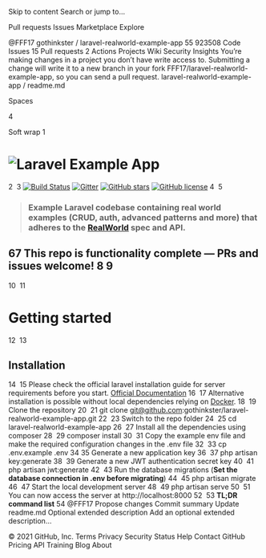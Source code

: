 Skip to content
Search or jump to…

Pull requests
Issues
Marketplace
Explore
 
@FFF17 
gothinkster
/
laravel-realworld-example-app
55
923508
Code
Issues
15
Pull requests
2
Actions
Projects
Wiki
Security
Insights
You’re making changes in a project you don’t have write access to. Submitting a change will write it to a new branch in your fork FFF17/laravel-realworld-example-app, so you can send a pull request.
laravel-realworld-example-app
/
readme.md
 

Spaces

4

Soft wrap
1
# ![Laravel Example App](logo.png)
2
​
3
[![Build Status](https://img.shields.io/travis/gothinkster/laravel-realworld-example-app/master.svg)](https://travis-ci.org/gothinkster/laravel-realworld-example-app) [![Gitter](https://img.shields.io/gitter/room/realworld-dev/laravel.svg)](https://gitter.im/realworld-dev/laravel) [![GitHub stars](https://img.shields.io/github/stars/gothinkster/laravel-realworld-example-app.svg)](https://github.com/gothinkster/laravel-realworld-example-app/stargazers) [![GitHub license](https://img.shields.io/github/license/gothinkster/laravel-realworld-example-app.svg)](https://raw.githubusercontent.com/gothinkster/laravel-realworld-example-app/master/LICENSE)
4
​
5
> ### Example Laravel codebase containing real world examples (CRUD, auth, advanced patterns and more) that adheres to the [RealWorld](https://github.com/gothinkster/realworld-example-apps) spec and API.
6
​
7
This repo is functionality complete — PRs and issues welcome!
8
​
9
----------
10
​
11
# Getting started
12
​
13
## Installation
14
​
15
Please check the official laravel installation guide for server requirements before you start. [Official Documentation](https://laravel.com/docs/5.4/installation#installation)
16
​
17
Alternative installation is possible without local dependencies relying on [Docker](#docker). 
18
​
19
Clone the repository
20
​
21
    git clone git@github.com:gothinkster/laravel-realworld-example-app.git
22
​
23
Switch to the repo folder
24
​
25
    cd laravel-realworld-example-app
26
​
27
Install all the dependencies using composer
28
​
29
    composer install
30
​
31
Copy the example env file and make the required configuration changes in the .env file
32
​
33
    cp .env.example .env
34
​
35
Generate a new application key
36
​
37
    php artisan key:generate
38
​
39
Generate a new JWT authentication secret key
40
​
41
    php artisan jwt:generate
42
​
43
Run the database migrations (**Set the database connection in .env before migrating**)
44
​
45
    php artisan migrate
46
​
47
Start the local development server
48
​
49
    php artisan serve
50
​
51
You can now access the server at http://localhost:8000
52
​
53
**TL;DR command list**
54
​
@FFF17
Propose changes
Commit summary
Update readme.md
Optional extended description
Add an optional extended description…
 
© 2021 GitHub, Inc.
Terms
Privacy
Security
Status
Help
Contact GitHub
Pricing
API
Training
Blog
About
